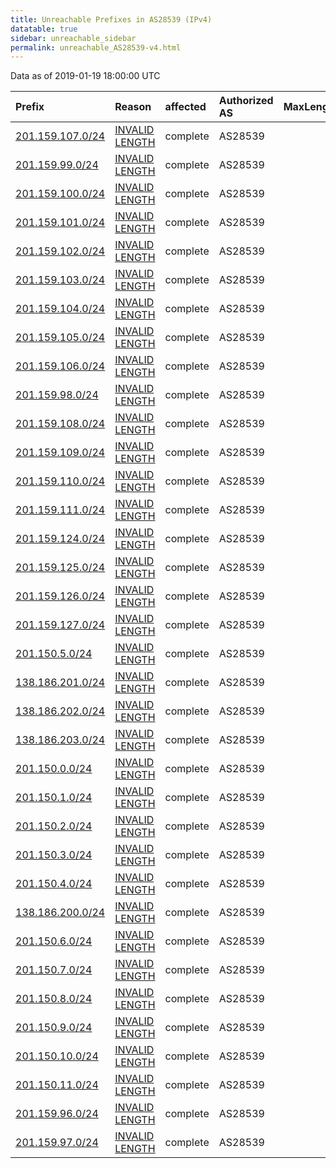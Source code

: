 ```yaml
---
title: Unreachable Prefixes in AS28539 (IPv4)
datatable: true
sidebar: unreachable_sidebar
permalink: unreachable_AS28539-v4.html
---
```


Data as of 2019-01-19 18:00:00 UTC


<div class="datatable-begin"></div>

| Prefix                                                     | Reason                                                                                                     | affected   | Authorized AS   |   MaxLength | Anchor                                         |   unreachable /24s |
|:-----------------------------------------------------------|:-----------------------------------------------------------------------------------------------------------|:-----------|:----------------|------------:|:-----------------------------------------------|-------------------:|
| [201.159.107.0/24](https://stat.ripe.net/201.159.107.0/24) | [INVALID LENGTH](https://rpki-validator.ripe.net/announcement-preview?asn=AS28539&prefix=201.159.107.0/24) | complete   | AS28539         |          22 | [LACNIC](unreachable_LACNIC_RPKI_Root-v4.html) |                  1 |
| [201.159.99.0/24](https://stat.ripe.net/201.159.99.0/24)   | [INVALID LENGTH](https://rpki-validator.ripe.net/announcement-preview?asn=AS28539&prefix=201.159.99.0/24)  | complete   | AS28539         |          21 | [LACNIC](unreachable_LACNIC_RPKI_Root-v4.html) |                  1 |
| [201.159.100.0/24](https://stat.ripe.net/201.159.100.0/24) | [INVALID LENGTH](https://rpki-validator.ripe.net/announcement-preview?asn=AS28539&prefix=201.159.100.0/24) | complete   | AS28539         |          21 | [LACNIC](unreachable_LACNIC_RPKI_Root-v4.html) |                  1 |
| [201.159.101.0/24](https://stat.ripe.net/201.159.101.0/24) | [INVALID LENGTH](https://rpki-validator.ripe.net/announcement-preview?asn=AS28539&prefix=201.159.101.0/24) | complete   | AS28539         |          21 | [LACNIC](unreachable_LACNIC_RPKI_Root-v4.html) |                  1 |
| [201.159.102.0/24](https://stat.ripe.net/201.159.102.0/24) | [INVALID LENGTH](https://rpki-validator.ripe.net/announcement-preview?asn=AS28539&prefix=201.159.102.0/24) | complete   | AS28539         |          21 | [LACNIC](unreachable_LACNIC_RPKI_Root-v4.html) |                  1 |
| [201.159.103.0/24](https://stat.ripe.net/201.159.103.0/24) | [INVALID LENGTH](https://rpki-validator.ripe.net/announcement-preview?asn=AS28539&prefix=201.159.103.0/24) | complete   | AS28539         |          21 | [LACNIC](unreachable_LACNIC_RPKI_Root-v4.html) |                  1 |
| [201.159.104.0/24](https://stat.ripe.net/201.159.104.0/24) | [INVALID LENGTH](https://rpki-validator.ripe.net/announcement-preview?asn=AS28539&prefix=201.159.104.0/24) | complete   | AS28539         |          22 | [LACNIC](unreachable_LACNIC_RPKI_Root-v4.html) |                  1 |
| [201.159.105.0/24](https://stat.ripe.net/201.159.105.0/24) | [INVALID LENGTH](https://rpki-validator.ripe.net/announcement-preview?asn=AS28539&prefix=201.159.105.0/24) | complete   | AS28539         |          22 | [LACNIC](unreachable_LACNIC_RPKI_Root-v4.html) |                  1 |
| [201.159.106.0/24](https://stat.ripe.net/201.159.106.0/24) | [INVALID LENGTH](https://rpki-validator.ripe.net/announcement-preview?asn=AS28539&prefix=201.159.106.0/24) | complete   | AS28539         |          22 | [LACNIC](unreachable_LACNIC_RPKI_Root-v4.html) |                  1 |
| [201.159.98.0/24](https://stat.ripe.net/201.159.98.0/24)   | [INVALID LENGTH](https://rpki-validator.ripe.net/announcement-preview?asn=AS28539&prefix=201.159.98.0/24)  | complete   | AS28539         |          21 | [LACNIC](unreachable_LACNIC_RPKI_Root-v4.html) |                  1 |
| [201.159.108.0/24](https://stat.ripe.net/201.159.108.0/24) | [INVALID LENGTH](https://rpki-validator.ripe.net/announcement-preview?asn=AS28539&prefix=201.159.108.0/24) | complete   | AS28539         |          22 | [LACNIC](unreachable_LACNIC_RPKI_Root-v4.html) |                  1 |
| [201.159.109.0/24](https://stat.ripe.net/201.159.109.0/24) | [INVALID LENGTH](https://rpki-validator.ripe.net/announcement-preview?asn=AS28539&prefix=201.159.109.0/24) | complete   | AS28539         |          22 | [LACNIC](unreachable_LACNIC_RPKI_Root-v4.html) |                  1 |
| [201.159.110.0/24](https://stat.ripe.net/201.159.110.0/24) | [INVALID LENGTH](https://rpki-validator.ripe.net/announcement-preview?asn=AS28539&prefix=201.159.110.0/24) | complete   | AS28539         |          22 | [LACNIC](unreachable_LACNIC_RPKI_Root-v4.html) |                  1 |
| [201.159.111.0/24](https://stat.ripe.net/201.159.111.0/24) | [INVALID LENGTH](https://rpki-validator.ripe.net/announcement-preview?asn=AS28539&prefix=201.159.111.0/24) | complete   | AS28539         |          22 | [LACNIC](unreachable_LACNIC_RPKI_Root-v4.html) |                  1 |
| [201.159.124.0/24](https://stat.ripe.net/201.159.124.0/24) | [INVALID LENGTH](https://rpki-validator.ripe.net/announcement-preview?asn=AS28539&prefix=201.159.124.0/24) | complete   | AS28539         |          22 | [LACNIC](unreachable_LACNIC_RPKI_Root-v4.html) |                  1 |
| [201.159.125.0/24](https://stat.ripe.net/201.159.125.0/24) | [INVALID LENGTH](https://rpki-validator.ripe.net/announcement-preview?asn=AS28539&prefix=201.159.125.0/24) | complete   | AS28539         |          22 | [LACNIC](unreachable_LACNIC_RPKI_Root-v4.html) |                  1 |
| [201.159.126.0/24](https://stat.ripe.net/201.159.126.0/24) | [INVALID LENGTH](https://rpki-validator.ripe.net/announcement-preview?asn=AS28539&prefix=201.159.126.0/24) | complete   | AS28539         |          22 | [LACNIC](unreachable_LACNIC_RPKI_Root-v4.html) |                  1 |
| [201.159.127.0/24](https://stat.ripe.net/201.159.127.0/24) | [INVALID LENGTH](https://rpki-validator.ripe.net/announcement-preview?asn=AS28539&prefix=201.159.127.0/24) | complete   | AS28539         |          22 | [LACNIC](unreachable_LACNIC_RPKI_Root-v4.html) |                  1 |
| [201.150.5.0/24](https://stat.ripe.net/201.150.5.0/24)     | [INVALID LENGTH](https://rpki-validator.ripe.net/announcement-preview?asn=AS28539&prefix=201.150.5.0/24)   | complete   | AS28539         |          21 | [LACNIC](unreachable_LACNIC_RPKI_Root-v4.html) |                  1 |
| [138.186.201.0/24](https://stat.ripe.net/138.186.201.0/24) | [INVALID LENGTH](https://rpki-validator.ripe.net/announcement-preview?asn=AS28539&prefix=138.186.201.0/24) | complete   | AS28539         |          22 | [LACNIC](unreachable_LACNIC_RPKI_Root-v4.html) |                  1 |
| [138.186.202.0/24](https://stat.ripe.net/138.186.202.0/24) | [INVALID LENGTH](https://rpki-validator.ripe.net/announcement-preview?asn=AS28539&prefix=138.186.202.0/24) | complete   | AS28539         |          22 | [LACNIC](unreachable_LACNIC_RPKI_Root-v4.html) |                  1 |
| [138.186.203.0/24](https://stat.ripe.net/138.186.203.0/24) | [INVALID LENGTH](https://rpki-validator.ripe.net/announcement-preview?asn=AS28539&prefix=138.186.203.0/24) | complete   | AS28539         |          22 | [LACNIC](unreachable_LACNIC_RPKI_Root-v4.html) |                  1 |
| [201.150.0.0/24](https://stat.ripe.net/201.150.0.0/24)     | [INVALID LENGTH](https://rpki-validator.ripe.net/announcement-preview?asn=AS28539&prefix=201.150.0.0/24)   | complete   | AS28539         |          21 | [LACNIC](unreachable_LACNIC_RPKI_Root-v4.html) |                  1 |
| [201.150.1.0/24](https://stat.ripe.net/201.150.1.0/24)     | [INVALID LENGTH](https://rpki-validator.ripe.net/announcement-preview?asn=AS28539&prefix=201.150.1.0/24)   | complete   | AS28539         |          21 | [LACNIC](unreachable_LACNIC_RPKI_Root-v4.html) |                  1 |
| [201.150.2.0/24](https://stat.ripe.net/201.150.2.0/24)     | [INVALID LENGTH](https://rpki-validator.ripe.net/announcement-preview?asn=AS28539&prefix=201.150.2.0/24)   | complete   | AS28539         |          21 | [LACNIC](unreachable_LACNIC_RPKI_Root-v4.html) |                  1 |
| [201.150.3.0/24](https://stat.ripe.net/201.150.3.0/24)     | [INVALID LENGTH](https://rpki-validator.ripe.net/announcement-preview?asn=AS28539&prefix=201.150.3.0/24)   | complete   | AS28539         |          21 | [LACNIC](unreachable_LACNIC_RPKI_Root-v4.html) |                  1 |
| [201.150.4.0/24](https://stat.ripe.net/201.150.4.0/24)     | [INVALID LENGTH](https://rpki-validator.ripe.net/announcement-preview?asn=AS28539&prefix=201.150.4.0/24)   | complete   | AS28539         |          21 | [LACNIC](unreachable_LACNIC_RPKI_Root-v4.html) |                  1 |
| [138.186.200.0/24](https://stat.ripe.net/138.186.200.0/24) | [INVALID LENGTH](https://rpki-validator.ripe.net/announcement-preview?asn=AS28539&prefix=138.186.200.0/24) | complete   | AS28539         |          22 | [LACNIC](unreachable_LACNIC_RPKI_Root-v4.html) |                  1 |
| [201.150.6.0/24](https://stat.ripe.net/201.150.6.0/24)     | [INVALID LENGTH](https://rpki-validator.ripe.net/announcement-preview?asn=AS28539&prefix=201.150.6.0/24)   | complete   | AS28539         |          21 | [LACNIC](unreachable_LACNIC_RPKI_Root-v4.html) |                  1 |
| [201.150.7.0/24](https://stat.ripe.net/201.150.7.0/24)     | [INVALID LENGTH](https://rpki-validator.ripe.net/announcement-preview?asn=AS28539&prefix=201.150.7.0/24)   | complete   | AS28539         |          21 | [LACNIC](unreachable_LACNIC_RPKI_Root-v4.html) |                  1 |
| [201.150.8.0/24](https://stat.ripe.net/201.150.8.0/24)     | [INVALID LENGTH](https://rpki-validator.ripe.net/announcement-preview?asn=AS28539&prefix=201.150.8.0/24)   | complete   | AS28539         |          22 | [LACNIC](unreachable_LACNIC_RPKI_Root-v4.html) |                  1 |
| [201.150.9.0/24](https://stat.ripe.net/201.150.9.0/24)     | [INVALID LENGTH](https://rpki-validator.ripe.net/announcement-preview?asn=AS28539&prefix=201.150.9.0/24)   | complete   | AS28539         |          22 | [LACNIC](unreachable_LACNIC_RPKI_Root-v4.html) |                  1 |
| [201.150.10.0/24](https://stat.ripe.net/201.150.10.0/24)   | [INVALID LENGTH](https://rpki-validator.ripe.net/announcement-preview?asn=AS28539&prefix=201.150.10.0/24)  | complete   | AS28539         |          22 | [LACNIC](unreachable_LACNIC_RPKI_Root-v4.html) |                  1 |
| [201.150.11.0/24](https://stat.ripe.net/201.150.11.0/24)   | [INVALID LENGTH](https://rpki-validator.ripe.net/announcement-preview?asn=AS28539&prefix=201.150.11.0/24)  | complete   | AS28539         |          22 | [LACNIC](unreachable_LACNIC_RPKI_Root-v4.html) |                  1 |
| [201.159.96.0/24](https://stat.ripe.net/201.159.96.0/24)   | [INVALID LENGTH](https://rpki-validator.ripe.net/announcement-preview?asn=AS28539&prefix=201.159.96.0/24)  | complete   | AS28539         |          21 | [LACNIC](unreachable_LACNIC_RPKI_Root-v4.html) |                  1 |
| [201.159.97.0/24](https://stat.ripe.net/201.159.97.0/24)   | [INVALID LENGTH](https://rpki-validator.ripe.net/announcement-preview?asn=AS28539&prefix=201.159.97.0/24)  | complete   | AS28539         |          21 | [LACNIC](unreachable_LACNIC_RPKI_Root-v4.html) |                  1 |

<div class="datatable-end"></div>